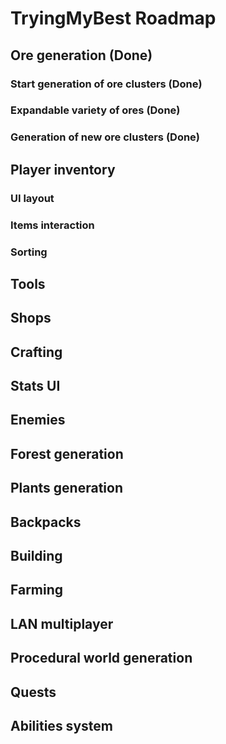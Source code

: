 # TryingMyBest Roadmap
## Ore generation (Done)
### Start generation of ore clusters (Done)
### Expandable variety of ores (Done)
### Generation of new ore clusters (Done)
## Player inventory
### UI layout
### Items interaction
### Sorting
## Tools
## Shops
## Crafting
## Stats UI
## Enemies
## Forest generation
## Plants generation
## Backpacks
## Building
## Farming
## LAN multiplayer
## Procedural world generation
## Quests
## Abilities system
